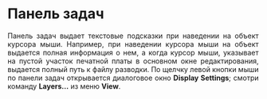 # Панель задач

<div style="text-align:justify;">
<p>Панель задач выдает текстовые подсказки при наведении на объект курсора мыши. Например, при наведении курсора мыши на объект выдается полная информация о нем, а когда курсор мыши, указывает на пустой участок печатной платы в основном окне редактирования, выдается полный путь к файлу разводки. По щелчку левой кнопки мыши по панели задач открывается диалоговое окно <strong>Display Settings</strong>; смотри команду <strong>Layers…</strong> из меню <strong>View</strong>.</p>
</div>